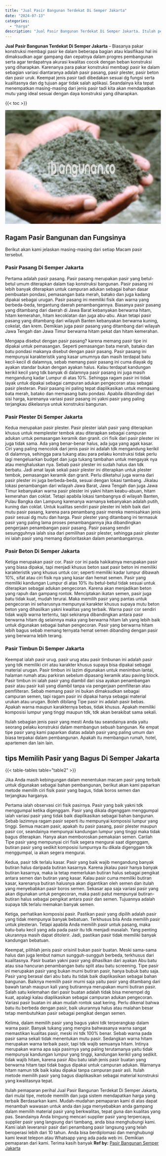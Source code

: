```yaml
---
title: "Jual Pasir Bangunan Terdekat Di Semper Jakarta"
date: "2024-07-13"
categories: 
  - "harga"
description: "Jual Pasir Bangunan Terdekat Di Semper Jakarta. Itulah pemaparan perihal Jual Pasir Bangunan Terdekat Di Semper Jakarta, dari mulai tipe, metode memilih dan..."
---
```


**Jual Pasir Bangunan Terdekat Di Semper Jakarta** – Biasanya pakar konstruksi membagi pasir ke dalam beberapa bagian atau klasifikasi hal ini dimaksudkan agar gampang dan cepatnya dalam progres pembangunan serta agar terdapatnya akurasi kwalitas cocok dengan beban konstruksi yang diharapkan. Karenanya para pakar konstruksi membagi pasir ke dalam sebagian variasi diantaranya adalah pasir pasang, pasir plester, pasir beton dan pasir uruk. Keempat jenis pasir tadi dibedakan sesuai dg fungsi serta kualitasnya dan dg tujuan agar tidak salah aplikasi. Seandainya kita tepat menempatkan masing-masing dari jenis pasir tadi kita akan mendapatkan mutu yang ideal sesuai dengan daya konstruksi yang diharapkan.

{{< toc >}}

![Jual Pasir Bangunan Terdekat Di Semper Jakarta](/images/jual-pasir-bangunan-49.png)

## Ragam Pasir Bangunan dan Fungsinya

Berikut akan kami jelaskan masing-masing dari setiap Macam pasir tersebut.

### Pasir Pasang Di Semper Jakarta

Pertama adalah pasir pasang. Pasir pasang merupakan pasir yang betul-betul umum diterapkan dalam tiap konstruksi bangunan. Pasir pasang ini lebih banyak diterapkan untuk campuran adukan sebagai bahan dasar pembuatan pondasi, pemasangan bata merah, batako dan juga kadang dipakai sebagai urugan. Pasir pasang ini memiliki fisik dan warna yang berbeda-beda, tergantung daerah penambangannya. Biasanya pasir pasang yang ditambang dari daerah di Jawa Barat kebanyakan berwarna hitam, hitam kemerahan, hitam kecoklatan dan juga abu-abu. Akan tetapi pasir pasang yang ditambang dari wilayah Banten kebanyakan berwarna kuning, cokelat, dan krem. Demikian juga pasir pasang yang ditambang dari wilayah Jawa Tengah dan Jawa Timur berwarna hitam pekat dan hitam kemerahan.

Mengapa disebut dengan pasir pasang? karena memang pasir tipe ini dipakai untuk pemasangan. Seperti pemasangan bata merah, batako dan batu pondasi makanya disebut dengan pasir pasang. Pasir pasang ini mempunyai karakteristik yang kasar umumnya dan masih terdapat batu kecil-kecil di dalamnya, sebab memang pasir pasang ini cuma diayak dg ayakan standar bukan dengan ayakan halus. Kalau terdapat kandungan kerikil kecil yang tdk banyak di dalamnya pasir pasang ini juga masih mengandung kadar Lumpur di atas 10%. Sehingga ragam pasir ini tidak layak untuk dipakai sebagai campuran adukan pengecoran atau sebagai pasir plesteran. Pasir pasang ini paling tepat diaplikasikan untuk memasang bata merah, batako dan memasang batu pondasi. Apabila dibandingi dari sisi harga, karenanya variasi pasir pasang ini yakni pasir yang paling terjangkau dikelasnya untuk konstruksi bangunan.

### Pasir Plester Di Semper Jakarta

Kedua merupakan pasir plester. Pasir plester ialah pasir yang diterapkan khusus untuk memplester tembok atau diterapkan sebagai campuran adukan untuk pemasangan keramik dan granit. ciri fisik dari pasir plester ini juga tidak sama. Ada yang benar-benar halus, ada juga yang agak kasar. Ciri yang paling mencolok dari jenis pasir ini adalah tdk mengandung kerikil di dalamnya, sehingga para tukang atau para pelaku konstruksi tidak perlu lagi mengeluarkan budget dan juga tukang tambahan untuk mengayak nya atau menghaluskan nya. Sebab pasir plester ini sudah halus dan tdk berbatu. Jadi amat layak sekali pasir plester ini diterapkan untuk plester tembok, pemasangan keramik dan granit. Perlu diketahui juga warna dari pasir plester ini juga berbeda-beda, sesuai dengan lokasi tambang. Jikalau lokasi penambangan dari wilayah Jawa Barat, Jawa Tengah dan juga Jawa Timur kebanyakan warna pasir plester ini yakni hitam keabu-abuan, hitam kemerahan dan coklat. Tetapi apabila lokasi tambangnya di wilayah Banten, Pulau Bangka dan Lampung karenanya warnanya kebanyakan adalah putih, kuning dan coklat. Untuk kualitas sendiri pasir plester ini lebih baik dari mutu pasir pasang, karena para penambang pasir mereka memisahkan jenis pasir sesuai dg mutu dan harga. Pasir plester yang ditambang ini termasuk pasir yang paling lama proses penambangannya jika dibandingkan pengerjaan penambangan pasir pasang. Pasir pasang sendiri sesungguhnya ialah sisa dari pemilihan pasir plester, sehingga pasir plester ini ialah pasir yang memang diprioritaskan dalam penambangannya.

### Pasir Beton Di Semper Jakarta

Ketiga merupakan pasir cor. Pasir cor ini pada hakikatnya merupakan pasir yang biasa dipakai, tapi menjadi khusus beton saat pasir beton ini memiliki karakteristik yang khusus untuk cor; seperti memiliki kadar lumpur dibawah 10%, sifat atau ciri fisik nya yang kasar dan hemat semen. Pasir yang memiliki kandungan Lumpur di atas 10% itu betul-betul tidak sesuai untuk diterapkan sebagai adukan pengecoran. Karena akan menjadikan beton yang rapuh dan gampang rontok. Menciptakan ikatan semen, pasir juga batu tidak kuat, mudah terurai. Maka memilih pasir yang pantas untuk pengecoran ini seharusnya mempunyai karakter khusus supaya mutu beton beton yang dihasilkan yakni kwalitas yang terbaik. Warna pasir cor sendiri tidak wajib warna tertentu, tapi sekiranya dibandingkan antara pasir berwarna hitam dg selainnya maka yang berwarna hitam lah yang lebih baik untuk digunakan sebagai bahan pengecoran. Pasir yang berwarna hitam lebih bagus sebab memang ternyata hemat semen dibanding dengan pasir yang berwarna lebih terang.

### Pasir Timbun Di Semper Jakarta

Keempat ialah pasir urug. pasir urug atau pasir timbunan ini adalah pasir yang tdk memiliki ciri atau karakter khusus supaya bisa dipakai sebagai material urugan. Pasir timbun ini lazim digunakan untuk menimbun lantai, halaman rumah atau parkiran sebelum dipasang keramik atau paving block. Pasir timbun ini ialah pasir yang diambil dari sisa ayakan penambangan pasir atau pasir kali yang diambil tanpa via pengerjaan pemfilteran atau pemfilteran. Sebab memang pasir ini bukan dimaksudkan sebagai campuran semen, tapi ragam pasir ini dipakai hanya sebagai material urukan atau urugan. Boleh dibilang Tipe pasir ini adalah pasir bebas. Apakah warna maupun karakternya bebas, tidak khusus. Apakah memiliki komposisi lumpur yang tinggi maupun tdk, tdk akan berakibat sama sekali.

Itulah sebagian jenis pasir yang mesti Anda tau seandainya anda yaitu seorang pelaku konstruksi dalam membangun sebuah bangunan. Ke empat tipe pasir yang kami paparkan diatas adalah pasir yang paling umum dan biasa terpakai dalam pembangunan. Apakah itu membangun rumah, hotel, apartemen dan lain lain.

## tips Memilih Pasir yang Bagus Di Semper Jakarta

{{< table-tables table="table2" >}}

Jika Anda masih kebingungan dalam menentukan macam pasir yang terbaik untuk digunakan sebagai bahan pembangunan, berikut akan kami paparkan metode memilih ciri fisik pasir yang bagus, tidak boros semen dan terjangkau harganya.

Pertama ialah observasi ciri fisik pasirnya. Pasir yang baik yakni tdk menggumpal ketika digenggam. Pasir yang dikala digenggam menggumpal ialah variasi pasir yang tidak baik diaplikasikan sebagai bahan bangunan. Sebab lazimnya ragam pasir seperti itu mempunyai komposisi lumpur yang tinggi. Semua macam pasir, apakah itu pasir pasang, pasir plester maupun pasir cor, seandainya mempunyai kandungan lumpur yang tinggi maka tidak bagus diterapkan. Hanya akan memboroskan pemakaian semen. Carilah Tipe pasir yang mempunyai ciri fisik segera mengurai saat digenggam, butiran pasir yang sedikit komposisi lumpurnya itu dikala digenggam tdk menggumpal, ia akan segera mengurai.

Kedua, pasir tdk terlalu kasar. Pasir yang baik wajib mengandung banyak butiran halus daripada butiran kasarnya. Karena jikalau pasir hanya banyak butiran kasarnya, maka ia tetap memerlukan butiran halus sebagai pengikat antara semen dan butiran yang kasar. Kalau pasir cuma memiliki butiran kasar, karenanya butiran halusnya akan digantikan oleh semen dan itulah yang menyebabkan pasir boros semen. Sekasar apa saja variasi pasir yang akan digunakan untuk pengecoran, maka pasti patut mempunyai butiran-butiran halus sebagai pengikat antara pasir dan semen. Tujuannya adalah supaya tdk terlalu memakan banyak semen.

Ketiga, perhatikan komposisi pasir. Pastikan pasir yang dipilih adalah pasir yang tidak mempunyai banyak bebatuan. Terkhusus bila Anda memilih pasir untuk plesteran. Tetapi apabila Anda memilih pasir untuk pasang, maka batu-batu kecil yang ada pada pasir itu tdk menjadi masalah. Yang penting ukurannya masih dapat ditolerir. Jadi, pastikan pasir tidak memiliki banyak kandungan bebatuan.

Keempat, pilihlah jenis pasir orisinil bukan pasir buatan. Meski sama-sama halus dan juga lembut namun sungguh-sungguh berbeda, terkhusus dari kualitasnya. Pasir buatan yakni pasir yang dihasilkan dari ayakan Abu batu atau sisa hancuran penambangan batu split atau batu screening. Tipe pasir ini merupakan pasir yang bukan murni butiran pasir, hanya bubuk batu saja. Pasir yang berasal dari abu batu itu tidak baik diaplikasikan sebagai bahan bangunan. Baiknya memilih pasir murni saja yaitu pasir yang ditambang dari bawah tanah maupun kali yang butirannya merupakan murni butiran pasir. Salah satu kelemahan dari pasir buatan adalah tidak bisa menempel dg kuat, apalagi kalau diaplikasikan sebagai campuran adukan pengecoran. Variasi pasir buatan ini akan mudah rontok saat kering. Perlu dikenal bahwa batu itu berbeda dengan pasir, baik ukurannya halus atau malahan besar tetap membutuhkan pasir sebagai pengikat dengan semen.

Kelima, dalam memilih pasir yang bagus yakni tdk terperangkap dalam warna pasir. Banyak tukang yang mengira bahwasanya warna sangat memastikan kualitas pasir, meski ini tdk 100% benar. Sebab warna pada pasir sama sekali tidak menentukan mutu pasir. Sedangkan warna hitam merupakan warna terbaik pasir, tapi tdk wajib semuanya hitam. Intinya merupakan warna apa saja pasirnya yang paling terutamanya yaitu tidak mempunyai kandungan lumpur yang tinggi, kandungan kerikil yang sedikit. tidak wajib hitam, karena pasir Abu batu ialah jenis pasir buatan yang berwarna hitam tapi tidak bagus dipakai untuk campuran adukan. Warnanya hitam namun tdk baik kalau dipakai tanpa campuran pasir asli. Itulah metode memilih pasir yang bagus diaplikasikan sebagai material konstruksi yang kwalitasnya tepat.

Itulah pemaparan perihal Jual Pasir Bangunan Terdekat Di Semper Jakarta, dari mulai tipe, metode memilih dan juga sistem mendapatkan harga yang terbaik Berdasarkan kami. Mudah-mudahan pemaparan kami di atas dapat menambah wawasan untuk anda dan juga menyebabkan anda gampang dalam memilih material pasir yang berkwalitas, tepat guna dan kualitas yang pas. Seandainya Anda bingung mencari supplier pasir yang terpercaya, supplier pasir yang langsung dari tambang, anda bisa menghubungi kami. Kami ialah leveransir pasir dari penambang pasir langsung yang telah beroperasi lebih dari 10 tahun. Anda bisa berdiplomasi dan menghubungi kami lewat telepon atau Whatsapp yang ada pada web ini. Demikian pemaparan dari kami. Terima kasih banyak
**Ref by:** [Pasir Bangunan Semper Jakarta](https://id.wikipedia.org/wiki/Pasir)
